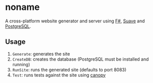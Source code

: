 # noname

A cross-platform website generator and server using [F#](http://fsharp.org/), [Suave](https://suave.io/) and [PostgreSQL](http://www.postgresql.org/).

## Usage

1. `Generate`: generates the site
1. `CreateDB`: creates the database (PostgreSQL must be installed and running)
1. `RunSite`: runs the generated site (defaults to port 8083)
1. `Test`: runs tests against the site using [canopy](http://lefthandedgoat.github.io/canopy/)
